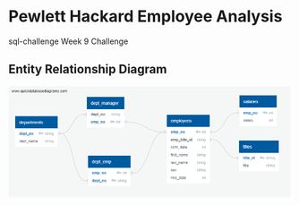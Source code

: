 # Pewlett Hackard Employee Analysis
sql-challenge
Week 9 Challenge

## Entity Relationship Diagram
![ERD](https://github.com/rollernathan/sql-challenge/blob/main/EmployeeSQL/Data_Modeling_ERD/employee_db_ERD.png)


